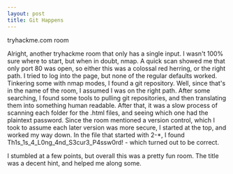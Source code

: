 ```yaml
---
layout: post
title: Git Happens
---
```


tryhackme.com room

Alright, another tryhackme room that only has a single input. I wasn't 100% sure where to start, but when in doubt, nmap. A quick scan showed me that only port 80 was open, so either this was a colossal red herring, or the right path. I tried to log into the page, but none of the regular defaults worked. Tinkering some with nmap modes, I found a git repository. Well, since that's in the name of the room, I assumed I was on the right path. After some searching, I found some tools to pulling git repositories, and then translating them into something human readable. After that, it was a slow process of scanning each folder for the .html files, and seeing which one had the plaintext password. Since the room mentioned a version control, which I took to assume each later version was more secure, I started at the top, and worked my way down. In the file that started with 2-*, I found 
Th1s_1s_4_L0ng_4nd_S3cur3_P4ssw0rd! - which turned out to be correct. 

I stumbled at a few points, but overall this was a pretty fun room. The title was a decent hint, and helped me along some. 